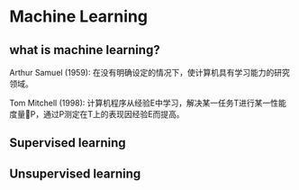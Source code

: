 # Machine Learning

## what is machine learning?

Arthur Samuel (1959): 在没有明确设定的情况下，使计算机具有学习能力的研究领域。

Tom Mitchell (1998): 计算机程序从经验E中学习，解决某一任务T进行某一性能度量P，通过P测定在T上的表现因经验E而提高。

## Supervised learning

## Unsupervised learning
